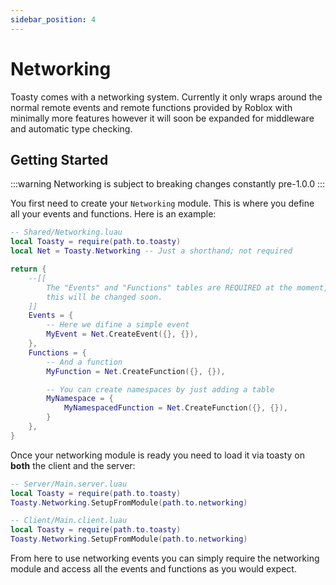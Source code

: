 ```yaml
---
sidebar_position: 4
---
```


# Networking

Toasty comes with a networking system. Currently it only wraps around the normal remote events and remote functions provided by Roblox with minimally more features however it will soon be expanded for middleware and automatic type checking.

## Getting Started

:::warning
Networking is subject to breaking changes constantly pre-1.0.0
:::

You first need to create your `Networking` module. This is where you define all your events and functions. Here is an example:

```lua
-- Shared/Networking.luau
local Toasty = require(path.to.toasty)
local Net = Toasty.Networking -- Just a shorthand; not required

return {
	--[[
		The "Events" and "Functions" tables are REQUIRED at the moment, although
		this will be changed soon.
	]]
	Events = {
		-- Here we difine a simple event
		MyEvent = Net.CreateEvent({}, {}),
	},
	Functions = {
		-- And a function
		MyFunction = Net.CreateFunction({}, {}),

		-- You can create namespaces by just adding a table
		MyNamespace = {
			MyNamespacedFunction = Net.CreateFunction({}, {}),
		}
	},
}
```

Once your networking module is ready you need to load it via toasty on **both** the client and the server:

```lua
-- Server/Main.server.luau
local Toasty = require(path.to.toasty)
Toasty.Networking.SetupFromModule(path.to.networking)

-- Client/Main.client.luau
local Toasty = require(path.to.toasty)
Toasty.Networking.SetupFromModule(path.to.networking)
```

From here to use networking events you can simply require the networking module and access all the events and functions as you would expect.